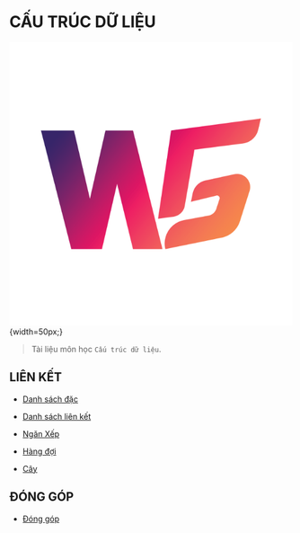 # CẤU TRÚC DỮ LIỆU

![LogoWS](./assets/images/logo-ws.png){width=50px;}

> Tài liệu môn học `Cấu trúc dữ liệu`.

## LIÊN KẾT

- [Danh sách đặc](./DanhSachDac)

- [Danh sách liên kết](./DanhSachLienKet)

- [Ngăn Xếp](./NganXep)

- [Hàng đợi](./HangDoi)

- [Cây](./Cay)

## ĐÓNG GÓP

- [Đóng góp](./CONTRIBUTING.md)

